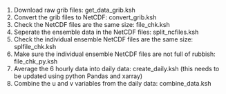 1. Download raw grib files: get_data_grib.ksh
2. Convert the grib files to NetCDF: convert_grib.ksh
3. Check the NetCDF files are the same size: file_chk.ksh
4. Seperate the ensemble data in the NetCDF files: split_ncfiles.ksh
5. Check the individual ensemble NetCDF files are the same size: splfile_chk.ksh
6. Make sure the individual ensemble NetCDF files are not full of rubbish: file_chk_py.ksh
7. Average the 6 hourly data into daily data: create_daily.ksh (this needs to be updated using python Pandas and xarray)
8. Combine the u and v variables from the daily data: combine_data.ksh
